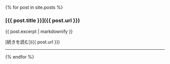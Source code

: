 {% for post in site.posts %}
### [{{ post.title }}]({{ post.url }})

{{ post.excerpt | markdownify }}

[続きを読む]({{ post.url }})

---

{% endfor %}
